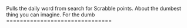 Pulls the daily word from search for Scrabble points. About the dumbest thing you can imagine. For the dumb ===============================

